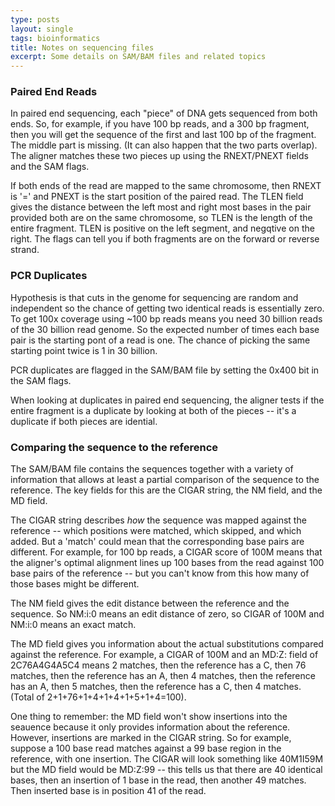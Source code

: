 ```yaml
---
type: posts
layout: single
tags: bioinformatics
title: Notes on sequencing files
excerpt: Some details on SAM/BAM files and related topics
---
```



### Paired End Reads

In paired end sequencing, each "piece" of DNA gets sequenced from both ends.  So, for example, if you have 100 bp reads, and a 300 bp fragment, then you will get the sequence of the first and last 100
bp of the fragment.  The middle part is missing. (It can also happen that the two parts overlap).   The aligner matches these two pieces up using the RNEXT/PNEXT fields and the SAM flags.

If both ends of the read are mapped to the same chromosome, then RNEXT is '=' and PNEXT is the start position of the paired read.  The TLEN field gives the distance between the left most and right
most bases in the pair provided both are on the same chromosome, so TLEN is the length of the entire fragment. 
TLEN is positive on the left segment, and negqtive on the right.  The flags can tell you if both fragments are on the forward or reverse strand.  


### PCR Duplicates

Hypothesis is that cuts in the genome for sequencing are random and independent so the chance of getting two identical reads is essentially zero.  To get 100x coverage
using ~100 bp reads means you need 30 billion reads of the 30 billion read genome.  So the expected number of times each base pair is the starting pont of a read  is one.  The chance of picking the same
starting point twice is 1 in 30 billion. 
	
PCR duplicates are flagged in the SAM/BAM file by setting the 0x400 bit in the SAM flags.

When looking at duplicates in paired end sequencing, the aligner tests if the entire fragment is a duplicate by looking at both of the pieces -- it's a duplicate if both pieces are idential.

### Comparing the sequence to the reference

The SAM/BAM file contains the sequences together with a variety of information that allows at least a partial comparison of the sequence to the reference.  The key fields
for this are the CIGAR string, the NM field, and the MD field.
	
The CIGAR string describes *how* the sequence was mapped against the reference -- which positions were matched, which skipped, and which added.  But a 'match' could mean that the
corresponding base pairs are different.  For example, for 100 bp reads, a CIGAR score of 100M means that the aligner's optimal alignment lines up 100 bases from the read against
100 base pairs of the reference -- but you can't know from this how many of those bases might be different.
	
The NM field gives the edit distance between the reference and the sequence.  So NM:i:0 means an edit distance of zero, so CIGAR of 100M and NM:i:0 means an exact match.
	
The MD field gives you information about the actual substitutions compared against the reference.  For example, a CIGAR of 100M and an MD:Z: field of 2C76A4G4A5C4 means 2 matches, then
the reference has a C, then 76 matches, then the reference has an A, then 4 matches, then the reference has an A, then 5 matches, then the reference has a C, then 4 matches.  (Total of 2+1+76+1+4+1+4+1+5+1+4=100).
	
One thing to remember: the MD field won't show insertions into the seauence because it only provides information about the reference.  However, insertions are marked in the CIGAR string.  So for example,
suppose a 100 base read matches against a 99 base region in the reference, with one insertion. The CIGAR will look something like 40M1I59M but the MD field would be MD:Z:99 -- this tells us
that there are 40 identical bases, then an insertion of 1 base in the read, then another 49 matches.  Then inserted base is in position 41 of the read.
	
	
	

	
